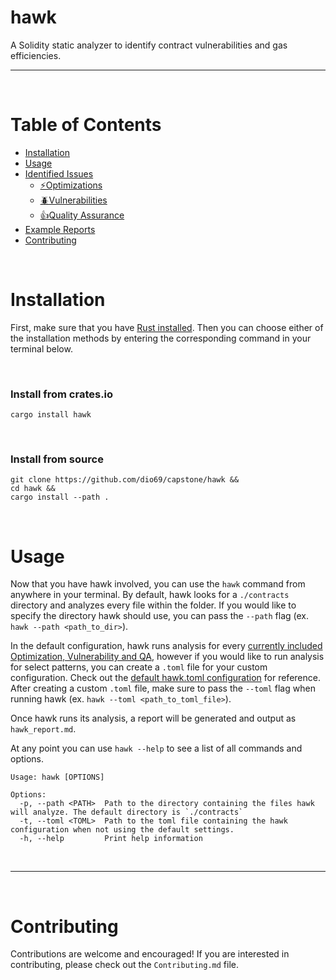 # hawk
A Solidity static analyzer to identify contract vulnerabilities and gas efficiencies. 


<hr>
<br>

# Table of Contents
- [Installation](#installation)
- [Usage](#usage)
- [Identified Issues](https://github.com/dio69/capstone/hawk/tree/main/docs)
  - [⚡Optimizations](https://github.com/dio69/hawk/blob/main/docs/identified-optimizations.md)
  - [🪲Vulnerabilities](https://github.com/dio69/hawk/blob/main/docs/identified-vulnerabilities.md)
  - [👍Quality Assurance](https://github.com/dio69/hawk/blob/main/docs/identified-quality-assurance.md)
- [Example Reports](capstone/hawk/example_report.md)
- [Contributing](#contributing)


&nbsp;
# Installation
First, make sure that you have [Rust installed](https://www.rust-lang.org/tools/install). Then you can choose either of the installation methods by entering the corresponding command in your terminal below.

&nbsp;
### Install from crates.io
```
cargo install hawk
```

&nbsp;
### Install from source
```
git clone https://github.com/dio69/capstone/hawk &&
cd hawk &&
cargo install --path .
```

&nbsp;
# Usage
Now that you have hawk involved, you can use the `hawk` command from anywhere in your terminal. By default, hawk looks for a `./contracts` directory and analyzes every file within the folder. If you would like to specify the directory hawk should use, you can pass the `--path` flag (ex. `hawk --path <path_to_dir>`). 

In the default configuration, hawk runs analysis for every [currently included Optimization, Vulnerability and QA](https://github.com/0xKitsune/hawk#currently-identified-optimizations-vulnerabilities-and-qa), however if you would like to run analysis for select patterns, you can create a `.toml` file for your custom configuration.  Check out the [default hawk.toml configuration](https://github.com/dio69/capstone/hawk/blob/main/hawk.toml) for reference. After creating a custom `.toml` file, make sure to pass the `--toml` flag when running hawk (ex. `hawk --toml <path_to_toml_file>`).

Once hawk runs its analysis, a report will be generated and output as `hawk_report.md`.

At any point you can use `hawk --help` to see a list of all commands and options.

```
Usage: hawk [OPTIONS]

Options:
  -p, --path <PATH>  Path to the directory containing the files hawk will analyze. The default directory is `./contracts`
  -t, --toml <TOML>  Path to the toml file containing the hawk configuration when not using the default settings.
  -h, --help         Print help information
```

&nbsp;



<hr>
<br>

# Contributing
Contributions are welcome and encouraged! If you are interested in contributing, please check out the `Contributing.md` file.
